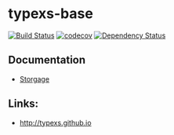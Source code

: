 # typexs-base

[![Build Status](https://travis-ci.com/typexs/typexs-base.svg?branch=master)](https://travis-ci.org/typexs/typexs-base)
[![codecov](https://codecov.io/gh/typexs/typexs-base/branch/master/graph/badge.svg)](https://codecov.io/gh/typexs/typexs-base)
[![Dependency Status](https://david-dm.org/typexs/typexs-base.svg)](https://david-dm.org/typexs/typexs-base)



## Documentation

* [Storgage](docs/storage.adoc)



## Links:

* http://typexs.github.io
